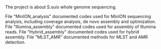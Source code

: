 The project is about S.suis whole genome sequencing.

File "MinION_analysis" documented codes used for MinION sequencing analysis, including coverage analysis, de novo assembly and optimization.
File "Illumina_assembly" documented codes used for assembly of Illumina reads.
File "Hybrid_assembly" documented codes used for hybrid assembly.
File "MLST_AMR" documented methods for MLST and AMR detection.
